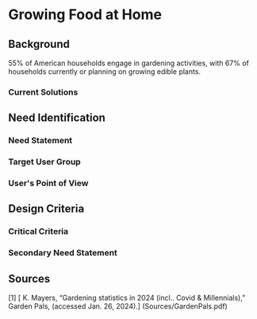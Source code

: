 # Growing Food at Home


## Background
55% of American households engage in gardening activities, with 67% of households currently or planning on growing edible plants. 
### Current Solutions


## Need Identification
### Need Statement
### Target User Group
### User's Point of View


## Design Criteria
### Critical Criteria
### Secondary Need Statement


## Sources
[1] [ K. Mayers, “Gardening statistics in 2024 (incl.. Covid & Millennials),” Garden Pals, (accessed Jan. 26, 2024).] (Sources/GardenPals.pdf)
